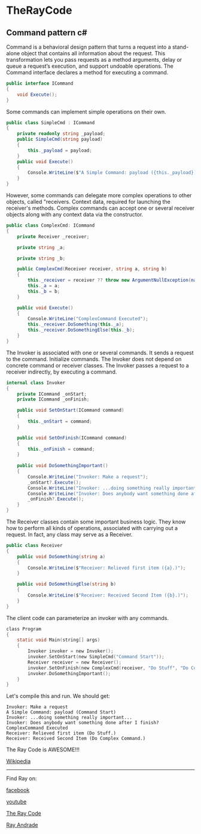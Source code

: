 # TheRayCode
## Command pattern c#

Command is a behavioral design pattern that turns a request into a stand-alone object that contains all information about the request. 
This transformation lets you pass requests as a method arguments, delay or queue a request’s execution, and support undoable operations.
The Command interface declares a method for executing a command.
```c#
public interface ICommand
{
    void Execute();
}
```
Some commands can implement simple operations on their own.

```c#
public class SimpleCmd : ICommand
{
    private readonly string _payload;
    public SimpleCmd(string payload)
    {
        this._payload = payload;
    }
    public void Execute()
    {
        Console.WriteLine($"A Simple Command: payload ({this._payload})");
    }
}
```

However, some commands can delegate more complex operations to other objects, called "receivers.
Context data, required for launching the receiver's methods.
Complex commands can accept one or several receiver objects along with any context data via the constructor.
```c#
public class ComplexCmd: ICommand
{
    private Receiver _receiver;

    private string _a;

    private string _b;

    public ComplexCmd(Receiver receiver, string a, string b)
    {
        this._receiver = receiver ?? throw new ArgumentNullException(nameof(receiver));
        this._a = a;
        this._b = b;
    }

    public void Execute()
    {
        Console.WriteLine("ComplexCommand Executed");
        this._receiver.DoSomething(this._a);
        this._receiver.DoSomethingElse(this._b);
    }
}
```
The Invoker is associated with one or several commands. 
It sends a request to the command.
Initialize commands.
The Invoker does not depend on concrete command or receiver classes.
The Invoker passes a request to a receiver indirectly, by executing a command.
```c#
internal class Invoker
{
    private ICommand _onStart;
    private ICommand _onFinish;

    public void SetOnStart(ICommand command)
    {
        this._onStart = command;
    }

    public void SetOnFinish(ICommand command)
    {
        this._onFinish = command;
    }
        
    public void DoSomethingImportant()
    {
        Console.WriteLine("Invoker: Make a request");
        _onStart?.Execute();
        Console.WriteLine("Invoker: ...doing something really important...");
        Console.WriteLine("Invoker: Does anybody want something done after I finish?");
        _onFinish?.Execute();
    }
}
```

The Receiver classes contain some important business logic. 
They know how to perform all kinds of operations, associated with carrying out a request. In fact, any class may serve as a Receiver.

```c#
public class Receiver
{
    public void DoSomething(string a)
    {
        Console.WriteLine($"Receiver: Relieved first item ({a}.)");
    }

    public void DoSomethingElse(string b)
    {
        Console.WriteLine($"Receiver: Received Second Item ({b}.)");
    }
}
```
The client code can parameterize an invoker with any commands.

```c
class Program
{
    static void Main(string[] args)
    {
        Invoker invoker = new Invoker();
        invoker.SetOnStart(new SimpleCmd("Command Start"));
        Receiver receiver = new Receiver();
        invoker.SetOnFinish(new ComplexCmd(receiver, "Do Stuff", "Do Complex Command"));
        invoker.DoSomethingImportant();
    }
}
```
Let's compile this and run. 
We should get:
```run
Invoker: Make a request
A Simple Command: payload (Command Start)
Invoker: ...doing something really important...
Invoker: Does anybody want something done after I finish?
ComplexCommand Executed
Receiver: Relieved first item (Do Stuff.)
Receiver: Received Second Item (Do Complex Command.)

```

The Ray Code is AWESOME!!!

[Wikipedia](https://en.wikipedia.org/wiki/Command_pattern)

----------------------------------------------------------------------------------------------------

Find Ray on:

[facebook](https://www.facebook.com/TheRayCode/)

[youtube](https://www.youtube.com/user/AndradeRay/)

[The Ray Code](https://www.RayAndrade.com)

[Ray Andrade](https://www.RayAndrade.org)
